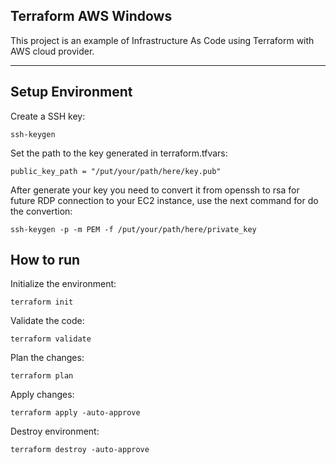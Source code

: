 ## Terraform AWS Windows

This project is an example of Infrastructure As Code using Terraform with AWS cloud provider.

---
## Setup Environment

Create a SSH key:

    ssh-keygen

Set the path to the key generated in terraform.tfvars:

    public_key_path = "/put/your/path/here/key.pub"

After generate your key you need to convert it from openssh to rsa for future RDP connection to your EC2 instance, use the next command for do the convertion:

    ssh-keygen -p -m PEM -f /put/your/path/here/private_key


## How to run

Initialize the environment:

    terraform init

Validate the code:

    terraform validate

Plan the changes:

    terraform plan

Apply changes:

    terraform apply -auto-approve

Destroy environment:

    terraform destroy -auto-approve